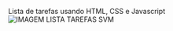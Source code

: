 Lista de tarefas usando HTML, CSS e Javascript
![IMAGEM LISTA TAREFAS SVM](https://user-images.githubusercontent.com/103389971/210557899-7d559e5c-7128-4ed2-8557-9550b00f3537.png)
